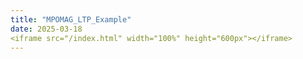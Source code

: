 ```yaml
---
title: "MPOMAG_LTP_Example"
date: 2025-03-18
<iframe src="/index.html" width="100%" height="600px"></iframe>
---
```

